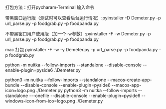 打包方法：打开pycharam-Terminal 输入命令

带黑窗口运行版（测试时可以查看后台运行情况）:pyinstaller -D Demeter.py -p url_parse.py -p foodgrab.py -p foodpanda.py

不带黑窗口用户使用版（加一个-w参数）:pyinstaller -F  -w Demeter.py -p url_parse.py -p foodgrab.py -p foodpanda.py

mac 打包   pyinstaller -F -w -y  Demeter.py -p url_parse.py -p foodpanda.py -p foodgrab.py


python -m nuitka --follow-imports --standalone  --disable-console --enable-plugin=pyside6 .\Demeter.py 


python3 -m nuitka --follow-imports --standalone --macos-create-app-bundle --disable-console --enable-plugin=pyside6 --macos-app-icon=logo.png ./Demeter.py 
python3 -m nuitka --follow-imports --standalone ---onefile --disable-console --enable-plugin=pyside6 --windows-icon-from-ico=logo.png ./Demeter.py 

